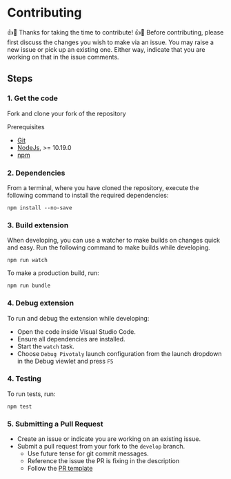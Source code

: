 # Contributing

👍🎉 Thanks for taking the time to contribute! 👍🎉
Before contributing, please first discuss the changes you wish to make via an issue. You may raise a new issue or pick up an existing one. Either way, indicate that you are working on that in the issue comments.

## Steps
### 1. Get the code
Fork and clone your fork of the repository

Prerequisites
- [Git](https://git-scm.com)
- [NodeJs](https://nodejs.org/en/), >= 10.19.0
- [npm](https://npmjs.com)


### 2. Dependencies
From a terminal, where you have cloned the repository, execute the following command to install the required dependencies:

```
npm install --no-save
```

### 3. Build extension
When developing, you can use a watcher to make builds on changes quick and easy. Run the following command to make builds while developing.

```
npm run watch
```

To make a production build, run:

```
npm run bundle
```

### 4. Debug extension
To run and debug the extension while developing:
- Open the code inside Visual Studio Code.
- Ensure all dependencies are installed.
- Start the `watch` task.
- Choose `Debug Pivotaly` launch configuration from the launch dropdown in the Debug viewlet and press `F5`

### 4. Testing
To run tests, run:

`npm test`

### 5. Submitting a Pull Request
- Create an issue or indicate you are working on an existing issue.
- Submit a pull request from your fork to the `develop` branch.
  - Use future tense for git commit messages.
  - Reference the issue the PR is fixing in the description
  - Follow the [PR template](PULL_REQUEST_TEMPLATE.md)
